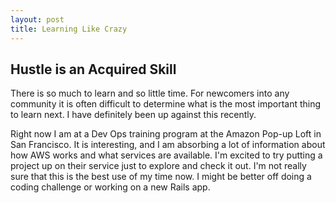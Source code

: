 ```yaml
---
layout: post
title: Learning Like Crazy
---
```


## Hustle is an Acquired Skill

There is so much to learn and so little time. For newcomers into any community
it is often difficult to determine what is the most important thing to learn
next. I have definitely been up against this recently.

Right now I am at a Dev Ops training program at the Amazon Pop-up Loft in
San Francisco. It is interesting, and I am absorbing a lot of information
about how AWS works and what services are available. I'm excited to try
putting a project up on their service just to explore and check it out.
I'm not really sure that this is the best use of my time now. I might be
better off doing a coding challenge or working on a new Rails app.
